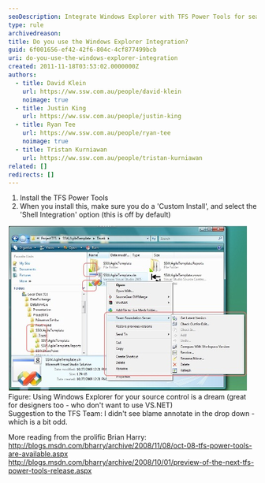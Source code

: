 ```yaml
---
seoDescription: Integrate Windows Explorer with TFS Power Tools for seamless source control management.
type: rule
archivedreason:
title: Do you use the Windows Explorer Integration?
guid: 6f001656-ef42-42f6-804c-4cf877499bcb
uri: do-you-use-the-windows-explorer-integration
created: 2011-11-18T03:53:02.0000000Z
authors:
  - title: David Klein
    url: https://ww.ssw.com.au/people/david-klein
    noimage: true
  - title: Justin King
    url: https://ww.ssw.com.au/people/justin-king
  - title: Ryan Tee
    url: https://ww.ssw.com.au/people/ryan-tee
    noimage: true
  - title: Tristan Kurniawan
    url: https://ww.ssw.com.au/people/tristan-kurniawan
related: []
redirects: []
---
```


1. Install the TFS Power Tools
2. When you install this, make sure you do a 'Custom Install', and select the 'Shell Integration' option (this is off by default)

![Use Windows Explorer](TFS_WE_01.jpg) Figure: Using Windows Explorer for your source control is a dream (great for designers too - who don't want to use VS.NET)  
Suggestion to the TFS Team: I didn't see blame annotate in the drop down - which is a bit odd.

More reading from the prolific Brian Harry:
http://blogs.msdn.com/bharry/archive/2008/11/08/oct-08-tfs-power-tools-are-available.aspx  
http://blogs.msdn.com/bharry/archive/2008/10/01/preview-of-the-next-tfs-power-tools-release.aspx

<!--endintro-->
